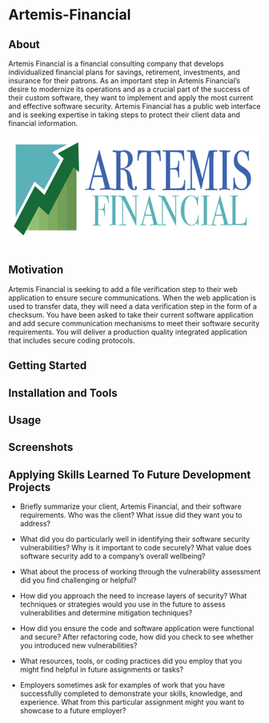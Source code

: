 # Artemis-Financial

## About
Artemis Financial is a financial consulting company that develops individualized financial plans for savings, retirement, investments, and insurance for their patrons. As an important step in Artemis Financial’s desire to modernize its operations and as a crucial part of the success of their custom software, they want to implement and apply the most current and effective software security. Artemis Financial has a public web interface and is seeking expertise in taking steps to protect their client data and financial information.



<img src="./CS 305 Artemis Financial.png" alt="Artemis-Financial-logo" height="225" width="500"/>

## Motivation
Artemis Financial is seeking to add a file verification step to their web application to ensure secure communications. When the web application is used to transfer data, they will need a data verification step in the form of a checksum. You have been asked to take their current software application and add secure communication mechanisms to meet their software security requirements. You will deliver a production quality integrated application that includes secure coding protocols.


## Getting Started


## Installation and Tools


## Usage


## Screenshots




## Applying Skills Learned To Future Development Projects

- Briefly summarize your client, Artemis Financial, and their software requirements. Who was the client? What issue did they want you to address?

- What did you do particularly well in identifying their software security vulnerabilities? Why is it important to code securely? What value does software security add to a company’s overall wellbeing?

- What about the process of working through the vulnerability assessment did you find challenging or helpful?

- How did you approach the need to increase layers of security? What techniques or strategies would you use in the future to assess vulnerabilities and determine mitigation techniques?

- How did you ensure the code and software application were functional and secure? After refactoring code, how did you check to see whether you introduced new vulnerabilities?

- What resources, tools, or coding practices did you employ that you might find helpful in future assignments or tasks?

- Employers sometimes ask for examples of work that you have successfully completed to demonstrate your skills, knowledge, and experience. What from this particular assignment might you want to showcase to a future employer?
